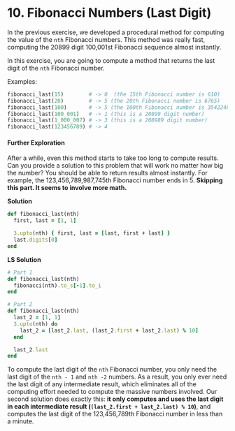 # 10. Fibonacci Numbers (Last Digit)

In the previous exercise, we developed a procedural method for computing the value of the `nth` Fibonacci numbers. This method was really fast, computing the 20899 digit 100,001st Fibonacci sequence almost instantly.

In this exercise, you are going to compute a method that returns the last digit of the `nth` Fibonacci number.

Examples:

```ruby
fibonacci_last(15)        # -> 0  (the 15th Fibonacci number is 610)
fibonacci_last(20)        # -> 5 (the 20th Fibonacci number is 6765)
fibonacci_last(100)       # -> 5 (the 100th Fibonacci number is 354224848179261915075)
fibonacci_last(100_001)   # -> 1 (this is a 20899 digit number)
fibonacci_last(1_000_007) # -> 3 (this is a 208989 digit number)
fibonacci_last(123456789) # -> 4
```

#### Further Exploration

After a while, even this method starts to take too long to compute results. Can you provide a solution to this problem that will work no matter how big the number? You should be able to return results almost instantly. For example, the 123,456,789,987,745th Fibonacci number ends in 5. **Skipping this part. It seems to involve more math.**

**Solution**

```ruby
def fibonacci_last(nth)
  first, last = [1, 1]

  3.upto(nth) { first, last = [last, first + last] }
  last.digits[0]
end
```

**LS Solution**

```ruby
# Part 1
def fibonacci_last(nth)
  fibonacci(nth).to_s[-1].to_i
end

# Part 2
def fibonacci_last(nth)
  last_2 = [1, 1]
  3.upto(nth) do
    last_2 = [last_2.last, (last_2.first + last_2.last) % 10]
  end

  last_2.last
end
```

To compute the last digit of the `nth` Fibonacci number, you only need the last digit of the `nth - 1` and `nth -2` numbers. As a result, you only ever need the last digit of any intermediate result, which eliminates all of the computing effort needed to compute the massive numbers involved. Our second solution does exactly this: **it only computes and uses the last digit in each intermediate result (`(last_2.first + last_2.last) % 10`)**, and computes the last digit of the 123,456,789th Fibonacci number in less than a minute.